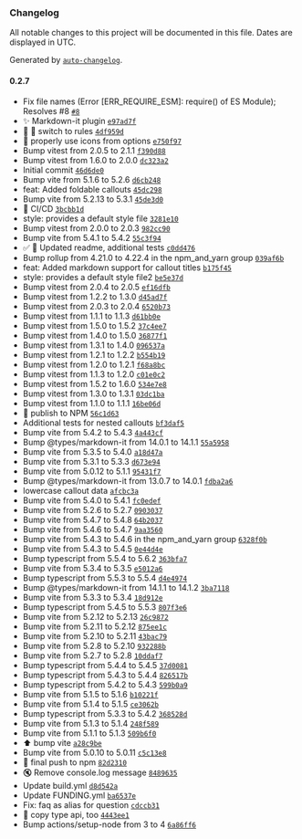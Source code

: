 ### Changelog

All notable changes to this project will be documented in this file. Dates are displayed in UTC.

Generated by [`auto-changelog`](https://github.com/CookPete/auto-changelog).

#### 0.2.7

- Fix file names (Error [ERR_REQUIRE_ESM]: require() of ES Module); Resolves #8 [`#8`](https://github.com/mdrkrg/markdown-it-obsidian-callouts/issues/8)
- ✨ Markdown-it plugin [`e97ad7f`](https://github.com/mdrkrg/markdown-it-obsidian-callouts/commit/e97ad7fa96c7ae70ae6cb6c72c1bb7fe9216fe98)
- 🎨 🐛 switch to rules [`4df959d`](https://github.com/mdrkrg/markdown-it-obsidian-callouts/commit/4df959debc635275e14284232af07c94717d91d5)
- 🐛 properly use icons from options [`e750f97`](https://github.com/mdrkrg/markdown-it-obsidian-callouts/commit/e750f970e1c8f51cfb07b7d0229b4f1f1a06d0ff)
- Bump vitest from 2.0.5 to 2.1.1 [`f390d88`](https://github.com/mdrkrg/markdown-it-obsidian-callouts/commit/f390d881a079cd9582ff8415891071edf09972af)
- Bump vitest from 1.6.0 to 2.0.0 [`dc323a2`](https://github.com/mdrkrg/markdown-it-obsidian-callouts/commit/dc323a2e1b2e700e40af3b80fd47eca420d21921)
- Initial commit [`46d6de0`](https://github.com/mdrkrg/markdown-it-obsidian-callouts/commit/46d6de04d99ac79b46861671b46595c89d864cc4)
- Bump vite from 5.1.6 to 5.2.6 [`d6cb248`](https://github.com/mdrkrg/markdown-it-obsidian-callouts/commit/d6cb248538c6330843e368c4821f45dcd791343b)
- feat: Added foldable callouts [`45dc298`](https://github.com/mdrkrg/markdown-it-obsidian-callouts/commit/45dc2983234001196273207e369845df9b7753d3)
- Bump vite from 5.2.13 to 5.3.1 [`45de3d0`](https://github.com/mdrkrg/markdown-it-obsidian-callouts/commit/45de3d032dfc9d2ecaae50285c84a3865720cad7)
- 👷 CI/CD [`3bcbb1d`](https://github.com/mdrkrg/markdown-it-obsidian-callouts/commit/3bcbb1d9c3f979e036b37e2567307df0fbaee070)
- style: provides a default style file [`3281e10`](https://github.com/mdrkrg/markdown-it-obsidian-callouts/commit/3281e10a15a196702ff1019d0fa1564312c83744)
- Bump vitest from 2.0.0 to 2.0.3 [`982cc90`](https://github.com/mdrkrg/markdown-it-obsidian-callouts/commit/982cc904ef38fe59fe88a082218bb4d4e6c264b0)
- Bump vite from 5.4.1 to 5.4.2 [`55c3f94`](https://github.com/mdrkrg/markdown-it-obsidian-callouts/commit/55c3f94cceb7cce999afd4ec364da06d92bacc98)
- ✅ 📝  Updated readme, additional tests [`c0dd476`](https://github.com/mdrkrg/markdown-it-obsidian-callouts/commit/c0dd4766695b20213081629cc65f857b68bdc8a1)
- Bump rollup from 4.21.0 to 4.22.4 in the npm_and_yarn group [`039af6b`](https://github.com/mdrkrg/markdown-it-obsidian-callouts/commit/039af6b7df41c82f293045eb41c78528bdce49cb)
- feat: Added markdown support for callout titles [`b175f45`](https://github.com/mdrkrg/markdown-it-obsidian-callouts/commit/b175f4575457700adde4202a450002f1208ef249)
- style: provides a default style file2 [`be5e37d`](https://github.com/mdrkrg/markdown-it-obsidian-callouts/commit/be5e37d9cffe5c3cfe9174421e6470536abdbc4f)
- Bump vitest from 2.0.4 to 2.0.5 [`ef16dfb`](https://github.com/mdrkrg/markdown-it-obsidian-callouts/commit/ef16dfbfee8c1bb76b7634b7bcdd55441bb16b17)
- Bump vitest from 1.2.2 to 1.3.0 [`d45ad7f`](https://github.com/mdrkrg/markdown-it-obsidian-callouts/commit/d45ad7f74fd50352901490933a0e04b1143430c8)
- Bump vitest from 2.0.3 to 2.0.4 [`6520b73`](https://github.com/mdrkrg/markdown-it-obsidian-callouts/commit/6520b7369961978b020a9177dc1a999396b81e87)
- Bump vitest from 1.1.1 to 1.1.3 [`d61bb0e`](https://github.com/mdrkrg/markdown-it-obsidian-callouts/commit/d61bb0ea83b88a5c92092e0d61083b9cc0dff219)
- Bump vitest from 1.5.0 to 1.5.2 [`37c4ee7`](https://github.com/mdrkrg/markdown-it-obsidian-callouts/commit/37c4ee79add5cd3565841e96c6b4be17318dd54e)
- Bump vitest from 1.4.0 to 1.5.0 [`36877f1`](https://github.com/mdrkrg/markdown-it-obsidian-callouts/commit/36877f173d4c47b4f79949f445fc1823462aeadd)
- Bump vitest from 1.3.1 to 1.4.0 [`096537a`](https://github.com/mdrkrg/markdown-it-obsidian-callouts/commit/096537ab1653e0a2b5e8280cb45812bacff7f1b0)
- Bump vitest from 1.2.1 to 1.2.2 [`b554b19`](https://github.com/mdrkrg/markdown-it-obsidian-callouts/commit/b554b19a1fd4d6c5d18a398d56b14853074c0f9a)
- Bump vitest from 1.2.0 to 1.2.1 [`f68a8bc`](https://github.com/mdrkrg/markdown-it-obsidian-callouts/commit/f68a8bc8e4bb2423c3f42654d5b4ec29790e0e62)
- Bump vitest from 1.1.3 to 1.2.0 [`c01e0c2`](https://github.com/mdrkrg/markdown-it-obsidian-callouts/commit/c01e0c28473f58d43876fe45519c95e17f71ea0f)
- Bump vitest from 1.5.2 to 1.6.0 [`534e7e8`](https://github.com/mdrkrg/markdown-it-obsidian-callouts/commit/534e7e89e2ca5823e1f129bd13c5b623ad7cb48c)
- Bump vitest from 1.3.0 to 1.3.1 [`03dc1ba`](https://github.com/mdrkrg/markdown-it-obsidian-callouts/commit/03dc1ba36727750cf491e274f6fa2011322cff5d)
- Bump vitest from 1.1.0 to 1.1.1 [`16be06d`](https://github.com/mdrkrg/markdown-it-obsidian-callouts/commit/16be06d808fca2f3f58016e7025a56557e324fd7)
- 👷 publish to NPM [`56c1d63`](https://github.com/mdrkrg/markdown-it-obsidian-callouts/commit/56c1d634533e686982f2d293e2fe36f7dadce4a2)
- Additional tests for nested callouts [`bf3daf5`](https://github.com/mdrkrg/markdown-it-obsidian-callouts/commit/bf3daf55e91fe1608a5cae317e06490ada29e4ff)
- Bump vite from 5.4.2 to 5.4.3 [`4a443cf`](https://github.com/mdrkrg/markdown-it-obsidian-callouts/commit/4a443cf9509413281cec4ab67a42a678480c2e24)
- Bump @types/markdown-it from 14.0.1 to 14.1.1 [`55a5958`](https://github.com/mdrkrg/markdown-it-obsidian-callouts/commit/55a5958786d3e9ea79bf382749446004932df681)
- Bump vite from 5.3.5 to 5.4.0 [`a18d47a`](https://github.com/mdrkrg/markdown-it-obsidian-callouts/commit/a18d47a794804e9bda974556325dfd1086f86c9f)
- Bump vite from 5.3.1 to 5.3.3 [`d673e94`](https://github.com/mdrkrg/markdown-it-obsidian-callouts/commit/d673e94d1ddb9719b673bb3f8f7727f2864e9a68)
- Bump vite from 5.0.12 to 5.1.1 [`95431f7`](https://github.com/mdrkrg/markdown-it-obsidian-callouts/commit/95431f743bd483292bd49b19470d415460b16c28)
- Bump @types/markdown-it from 13.0.7 to 14.0.1 [`fdba2a6`](https://github.com/mdrkrg/markdown-it-obsidian-callouts/commit/fdba2a6ff2923e764d097448e061eb17a8b21c69)
- lowercase callout data [`afcbc3a`](https://github.com/mdrkrg/markdown-it-obsidian-callouts/commit/afcbc3a87e5a9e9c234f5035ed1ab04200bf407e)
- Bump vite from 5.4.0 to 5.4.1 [`fc0edef`](https://github.com/mdrkrg/markdown-it-obsidian-callouts/commit/fc0edef4c92deba22cfd25182cc93a6e2660a326)
- Bump vite from 5.2.6 to 5.2.7 [`0903037`](https://github.com/mdrkrg/markdown-it-obsidian-callouts/commit/090303744dd58e8442aa57357bddd106911a78ea)
- Bump vite from 5.4.7 to 5.4.8 [`64b2037`](https://github.com/mdrkrg/markdown-it-obsidian-callouts/commit/64b20370a8768e4683faedda0b191a451d7e3d2c)
- Bump vite from 5.4.6 to 5.4.7 [`9aa3560`](https://github.com/mdrkrg/markdown-it-obsidian-callouts/commit/9aa356063a6c030ee58574016ede798903186f7f)
- Bump vite from 5.4.3 to 5.4.6 in the npm_and_yarn group [`6328f0b`](https://github.com/mdrkrg/markdown-it-obsidian-callouts/commit/6328f0b771dc27165c8e25dfcb7d3b86f2f67dc7)
- Bump vite from 5.4.3 to 5.4.5 [`0e44d4e`](https://github.com/mdrkrg/markdown-it-obsidian-callouts/commit/0e44d4ee6fe42209bf462b4d00ba75ae9acfc38d)
- Bump typescript from 5.5.4 to 5.6.2 [`363bfa7`](https://github.com/mdrkrg/markdown-it-obsidian-callouts/commit/363bfa761ac443d40d1dd8983fcd98ec503101cc)
- Bump vite from 5.3.4 to 5.3.5 [`e5012a6`](https://github.com/mdrkrg/markdown-it-obsidian-callouts/commit/e5012a625d0b982374526aa69ce21cbb6b22bfbf)
- Bump typescript from 5.5.3 to 5.5.4 [`d4e4974`](https://github.com/mdrkrg/markdown-it-obsidian-callouts/commit/d4e4974f193dafed68c6ab71bb3fe72294e913a9)
- Bump @types/markdown-it from 14.1.1 to 14.1.2 [`3ba7118`](https://github.com/mdrkrg/markdown-it-obsidian-callouts/commit/3ba7118219d83a9f85fae7344c14e09ef7c50448)
- Bump vite from 5.3.3 to 5.3.4 [`18d912e`](https://github.com/mdrkrg/markdown-it-obsidian-callouts/commit/18d912e9d1cc9a25850f057cde72e0daa986c058)
- Bump typescript from 5.4.5 to 5.5.3 [`807f3e6`](https://github.com/mdrkrg/markdown-it-obsidian-callouts/commit/807f3e63d1b3f7cf842898d397022784e2bdbbd1)
- Bump vite from 5.2.12 to 5.2.13 [`26c9872`](https://github.com/mdrkrg/markdown-it-obsidian-callouts/commit/26c98728c3c4bcc04e2dfe310a728c87769bac0a)
- Bump vite from 5.2.11 to 5.2.12 [`875ee1c`](https://github.com/mdrkrg/markdown-it-obsidian-callouts/commit/875ee1c197d7eeab3ba85bb26a3b0382d1eb6447)
- Bump vite from 5.2.10 to 5.2.11 [`43bac79`](https://github.com/mdrkrg/markdown-it-obsidian-callouts/commit/43bac79f48055782466edbf4c0d483accf4fb916)
- Bump vite from 5.2.8 to 5.2.10 [`932288b`](https://github.com/mdrkrg/markdown-it-obsidian-callouts/commit/932288b9f499a58da0f86f6d0b449cf0cc1e9487)
- Bump vite from 5.2.7 to 5.2.8 [`10ddaf7`](https://github.com/mdrkrg/markdown-it-obsidian-callouts/commit/10ddaf7c802ca368b003cd44ffbdfe1cf3a30095)
- Bump typescript from 5.4.4 to 5.4.5 [`37d0081`](https://github.com/mdrkrg/markdown-it-obsidian-callouts/commit/37d0081733ffd7f834ad937a834ce31ffd7fad0d)
- Bump typescript from 5.4.3 to 5.4.4 [`826517b`](https://github.com/mdrkrg/markdown-it-obsidian-callouts/commit/826517b57632209efc8aa2762af4e95394afbdfd)
- Bump typescript from 5.4.2 to 5.4.3 [`599b0a9`](https://github.com/mdrkrg/markdown-it-obsidian-callouts/commit/599b0a9d095f53d367f814490dc6fca181a8c0af)
- Bump vite from 5.1.5 to 5.1.6 [`b10221f`](https://github.com/mdrkrg/markdown-it-obsidian-callouts/commit/b10221f8608b15317ba151e62c10919ddc89ba2b)
- Bump vite from 5.1.4 to 5.1.5 [`ce3062b`](https://github.com/mdrkrg/markdown-it-obsidian-callouts/commit/ce3062b253b1b138f7f07b85fd35f8438b3d1def)
- Bump typescript from 5.3.3 to 5.4.2 [`368528d`](https://github.com/mdrkrg/markdown-it-obsidian-callouts/commit/368528df7bed3d27117c915e5ab51e5959343e98)
- Bump vite from 5.1.3 to 5.1.4 [`248f589`](https://github.com/mdrkrg/markdown-it-obsidian-callouts/commit/248f58987a596f6f4410e6f9eb7681fffceedad5)
- Bump vite from 5.1.1 to 5.1.3 [`509b6f0`](https://github.com/mdrkrg/markdown-it-obsidian-callouts/commit/509b6f050ec7f09bcaa21f12423b29b44df96580)
- ⬆️  bump vite [`a28c9be`](https://github.com/mdrkrg/markdown-it-obsidian-callouts/commit/a28c9be54f486e481bd227f5491df921a3ce3e2a)
- Bump vite from 5.0.10 to 5.0.11 [`c5c13e8`](https://github.com/mdrkrg/markdown-it-obsidian-callouts/commit/c5c13e84bdb2489bd7f263558160cec969dac5ca)
- 👷 final push to npm [`82d2310`](https://github.com/mdrkrg/markdown-it-obsidian-callouts/commit/82d23107de0530ec9f07151600ce821ce4a831da)
- 🔇 Remove console.log message [`8489635`](https://github.com/mdrkrg/markdown-it-obsidian-callouts/commit/8489635030bec24e8e65cb9f04a3e53efabf9f17)
- Update build.yml [`d8d542a`](https://github.com/mdrkrg/markdown-it-obsidian-callouts/commit/d8d542a9f8ad7c38bf3f3d5beeef248b12c0fc54)
- Update FUNDING.yml [`ba6537e`](https://github.com/mdrkrg/markdown-it-obsidian-callouts/commit/ba6537e5921dda00d713ad69e1380e80253e16b9)
- Fix: faq as alias for question [`cdccb31`](https://github.com/mdrkrg/markdown-it-obsidian-callouts/commit/cdccb31d83c20cf68580ff71261f5ac9065a6000)
- 👷 copy type api, too [`4443ee1`](https://github.com/mdrkrg/markdown-it-obsidian-callouts/commit/4443ee1c6fefcabc4e472097b0ba21c7eb2e3628)
- Bump actions/setup-node from 3 to 4 [`6a86ff6`](https://github.com/mdrkrg/markdown-it-obsidian-callouts/commit/6a86ff65a8d8c5e43ad584e81a72bad6f676812d)
